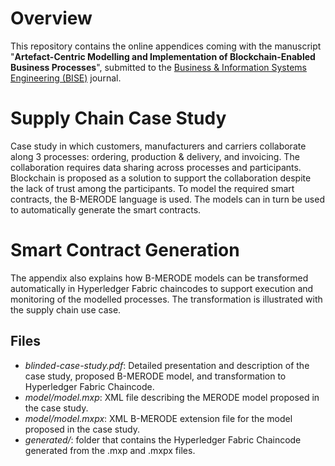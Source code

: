# Overview
This repository contains the online appendices coming with the manuscript "**Artefact-Centric Modelling and Implementation of Blockchain-Enabled Business Processes**", submitted to the [Business & Information Systems Engineering (BISE)](https://www.bise-journal.com/) journal.

# Supply Chain Case Study
Case study in which customers, manufacturers and carriers collaborate along 3 processes: ordering, production & delivery, and invoicing. The collaboration requires data sharing across processes and participants. Blockchain is proposed as a solution to support the collaboration despite the lack of trust among the participants. To model the required smart contracts, the B-MERODE language is used. The models can in turn be used to automatically generate
the smart contracts.

# Smart Contract Generation
The appendix also explains how B-MERODE models can be transformed automatically in Hyperledger Fabric chaincodes to support execution and monitoring of the modelled processes. The transformation is illustrated with the supply chain use case.

## Files
* *blinded-case-study.pdf*: Detailed presentation and description of the case study, proposed B-MERODE model, and transformation to Hyperledger Fabric Chaincode.
* *model/model.mxp*: XML file describing the MERODE model proposed in the case study.
* *model/model.mxpx*: XML B-MERODE extension file for the model proposed in the case study.
* *generated/*: folder that contains the Hyperledger Fabric Chaincode generated from the .mxp and .mxpx files.
